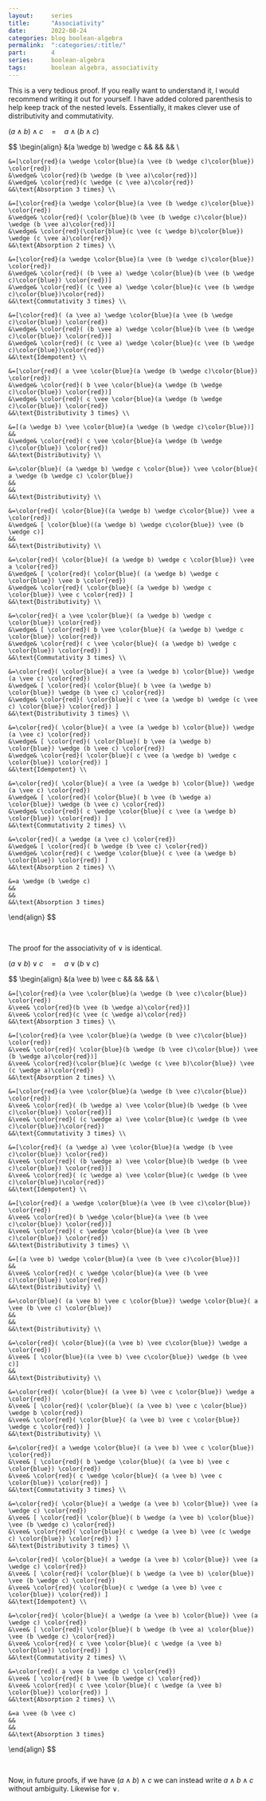 ```yaml
---
layout:     series
title:      "Associativity"
date:       2022-08-24
categories: blog boolean-algebra
permalink:  ":categories/:title/"
part:       4
series:     boolean-algebra
tags:       boolean algebra, associativity
---
```


This is a very tedious proof. If you really want to understand it, I would recommend writing it out for yourself. I have added colored parenthesis to help keep track of the nested levels. Essentially, it makes clever use of distributivity and commutativity.

$(a \wedge b) \wedge c \quad = \quad a \wedge (b \wedge c)$

$$
\begin{align}
    &(a \wedge b) \wedge c 
    &&
    &&
    && \\

    &=[\color{red}(a \wedge \color{blue}(a \vee (b \wedge c)\color{blue}) \color{red}) 
    &\wedge& \color{red}(b \wedge (b \vee a)\color{red})] 
    &\wedge& \color{red}(c \wedge (c \vee a)\color{red})   
    &&\text{Absorption 3 times} \\
    
    &=[\color{red}(a \wedge \color{blue}(a \vee (b \wedge c)\color{blue}) \color{red}) 
    &\wedge& \color{red}( \color{blue}(b \vee (b \wedge c)\color{blue}) \wedge (b \vee a)\color{red})] 
    &\wedge& \color{red}(\color{blue}(c \vee (c \wedge b)\color{blue}) \wedge (c \vee a)\color{red})
    &&\text{Absorption 2 times} \\

    &=[\color{red}(a \wedge \color{blue}(a \vee (b \wedge c)\color{blue}) \color{red}) 
    &\wedge& \color{red}( (b \vee a) \wedge \color{blue}(b \vee (b \wedge c)\color{blue}) \color{red})]
    &\wedge& \color{red}( (c \vee a) \wedge \color{blue}(c \vee (b \wedge c)\color{blue})\color{red})
    &&\text{Commutativity 3 times} \\

    &=[\color{red}( (a \vee a) \wedge \color{blue}(a \vee (b \wedge c)\color{blue}) \color{red}) 
    &\wedge& \color{red}( (b \vee a) \wedge \color{blue}(b \vee (b \wedge c)\color{blue}) \color{red})]
    &\wedge& \color{red}( (c \vee a) \wedge \color{blue}(c \vee (b \wedge c)\color{blue})\color{red})
    &&\text{Idempotent} \\

    &=[\color{red}( a \vee \color{blue}(a \wedge (b \wedge c)\color{blue}) \color{red})
    &\wedge& \color{red}( b \vee \color{blue}(a \wedge (b \wedge c)\color{blue}) \color{red})]
    &\wedge& \color{red}( c \vee \color{blue}(a \wedge (b \wedge c)\color{blue}) \color{red})
    &&\text{Distributivity 3 times} \\

    &=[(a \wedge b) \vee \color{blue}(a \wedge (b \wedge c)\color{blue})] 
    &&
    &\wedge& \color{red}( c \vee \color{blue}(a \wedge (b \wedge c)\color{blue}) \color{red})
    &&\text{Distributivity} \\

    &=\color{blue}( (a \wedge b) \wedge c \color{blue}) \vee \color{blue}( a \wedge (b \wedge c) \color{blue})
    &&
    &&
    &&\text{Distributivity} \\

    &=\color{red}( \color{blue}((a \wedge b) \wedge c\color{blue}) \vee a \color{red}) 
    &\wedge& [ \color{blue}((a \wedge b) \wedge c\color{blue}) \vee (b \wedge c)]
    &&
    &&\text{Distributivity} \\

    &=\color{red}( \color{blue}( (a \wedge b) \wedge c \color{blue}) \vee a \color{red})
    &\wedge& [ \color{red}( \color{blue}( (a \wedge b) \wedge c \color{blue}) \vee b \color{red}) 
    &\wedge& \color{red}( \color{blue}( (a \wedge b) \wedge c \color{blue}) \vee c \color{red}) ]
    &&\text{Distributivity} \\

    &=\color{red}( a \vee \color{blue}( (a \wedge b) \wedge c \color{blue}) \color{red})
    &\wedge& [ \color{red}( b \vee \color{blue}( (a \wedge b) \wedge c \color{blue}) \color{red}) 
    &\wedge& \color{red}( c \vee \color{blue}( (a \wedge b) \wedge c \color{blue}) \color{red}) ]
    &&\text{Commutativity 3 times} \\

    &=\color{red}( \color{blue}( a \vee (a \wedge b) \color{blue}) \wedge (a \vee c) \color{red})
    &\wedge& [ \color{red}( \color{blue}( b \vee (a \wedge b) \color{blue}) \wedge (b \vee c) \color{red}) 
    &\wedge& \color{red}( \color{blue}( c \vee (a \wedge b) \wedge (c \vee c) \color{blue}) \color{red}) ]
    &&\text{Distributivity 3 times} \\

    &=\color{red}( \color{blue}( a \vee (a \wedge b) \color{blue}) \wedge (a \vee c) \color{red})
    &\wedge& [ \color{red}( \color{blue}( b \vee (a \wedge b) \color{blue}) \wedge (b \vee c) \color{red}) 
    &\wedge& \color{red}( \color{blue}( c \vee (a \wedge b) \wedge c \color{blue}) \color{red}) ]
    &&\text{Idempotent} \\

    &=\color{red}( \color{blue}( a \vee (a \wedge b) \color{blue}) \wedge (a \vee c) \color{red})
    &\wedge& [ \color{red}( \color{blue}( b \vee (b \wedge a) \color{blue}) \wedge (b \vee c) \color{red}) 
    &\wedge& \color{red}( c \wedge \color{blue}( c \vee (a \wedge b) \color{blue}) \color{red}) ]
    &&\text{Commutativity 2 times} \\

    &=\color{red}( a \wedge (a \vee c) \color{red})
    &\wedge& [ \color{red}( b \wedge (b \vee c) \color{red}) 
    &\wedge& \color{red}( c \wedge \color{blue}( c \vee (a \wedge b)  \color{blue}) \color{red}) ]
    &&\text{Absorption 2 times} \\

    &=a \wedge (b \wedge c)
    &&
    &&
    &&\text{Absorption 3 times}
\end{align}
$$

<br>

The proof for the associativity of $\vee$ is identical.

$(a \vee b) \vee c \quad = \quad a \vee (b \vee c)$

$$
\begin{align}
    &(a \vee b) \vee c 
    &&
    &&
    && \\

    &=[\color{red}(a \vee \color{blue}(a \wedge (b \vee c)\color{blue}) \color{red}) 
    &\vee& \color{red}(b \vee (b \wedge a)\color{red})] 
    &\vee& \color{red}(c \vee (c \wedge a)\color{red})   
    &&\text{Absorption 3 times} \\
    
    &=[\color{red}(a \vee \color{blue}(a \wedge (b \vee c)\color{blue}) \color{red}) 
    &\vee& \color{red}( \color{blue}(b \wedge (b \vee c)\color{blue}) \vee (b \wedge a)\color{red})] 
    &\vee& \color{red}(\color{blue}(c \wedge (c \vee b)\color{blue}) \vee (c \wedge a)\color{red})
    &&\text{Absorption 2 times} \\

    &=[\color{red}(a \vee \color{blue}(a \wedge (b \vee c)\color{blue}) \color{red}) 
    &\vee& \color{red}( (b \wedge a) \vee \color{blue}(b \wedge (b \vee c)\color{blue}) \color{red})]
    &\vee& \color{red}( (c \wedge a) \vee \color{blue}(c \wedge (b \vee c)\color{blue})\color{red})
    &&\text{Commutativity 3 times} \\

    &=[\color{red}( (a \wedge a) \vee \color{blue}(a \wedge (b \vee c)\color{blue}) \color{red}) 
    &\vee& \color{red}( (b \wedge a) \vee \color{blue}(b \wedge (b \vee c)\color{blue}) \color{red})]
    &\vee& \color{red}( (c \wedge a) \vee \color{blue}(c \wedge (b \vee c)\color{blue})\color{red})
    &&\text{Idempotent} \\

    &=[\color{red}( a \wedge \color{blue}(a \vee (b \vee c)\color{blue}) \color{red})
    &\vee& \color{red}( b \wedge \color{blue}(a \vee (b \vee c)\color{blue}) \color{red})]
    &\vee& \color{red}( c \wedge \color{blue}(a \vee (b \vee c)\color{blue}) \color{red})
    &&\text{Distributivity 3 times} \\

    &=[(a \vee b) \wedge \color{blue}(a \vee (b \vee c)\color{blue})] 
    &&
    &\vee& \color{red}( c \wedge \color{blue}(a \vee (b \vee c)\color{blue}) \color{red})
    &&\text{Distributivity} \\

    &=\color{blue}( (a \vee b) \vee c \color{blue}) \wedge \color{blue}( a \vee (b \vee c) \color{blue})
    &&
    &&
    &&\text{Distributivity} \\

    &=\color{red}( \color{blue}((a \vee b) \vee c\color{blue}) \wedge a \color{red}) 
    &\vee& [ \color{blue}((a \vee b) \vee c\color{blue}) \wedge (b \vee c)]
    &&
    &&\text{Distributivity} \\

    &=\color{red}( \color{blue}( (a \vee b) \vee c \color{blue}) \wedge a \color{red})
    &\vee& [ \color{red}( \color{blue}( (a \vee b) \vee c \color{blue}) \wedge b \color{red}) 
    &\vee& \color{red}( \color{blue}( (a \vee b) \vee c \color{blue}) \wedge c \color{red}) ]
    &&\text{Distributivity} \\

    &=\color{red}( a \wedge \color{blue}( (a \vee b) \vee c \color{blue}) \color{red})
    &\vee& [ \color{red}( b \wedge \color{blue}( (a \vee b) \vee c \color{blue}) \color{red}) 
    &\vee& \color{red}( c \wedge \color{blue}( (a \vee b) \vee c \color{blue}) \color{red}) ]
    &&\text{Commutativity 3 times} \\

    &=\color{red}( \color{blue}( a \wedge (a \vee b) \color{blue}) \vee (a \wedge c) \color{red})
    &\vee& [ \color{red}( \color{blue}( b \wedge (a \vee b) \color{blue}) \vee (b \wedge c) \color{red}) 
    &\vee& \color{red}( \color{blue}( c \wedge (a \vee b) \vee (c \wedge c) \color{blue}) \color{red}) ]
    &&\text{Distributivity 3 times} \\

    &=\color{red}( \color{blue}( a \wedge (a \vee b) \color{blue}) \vee (a \wedge c) \color{red})
    &\vee& [ \color{red}( \color{blue}( b \wedge (a \vee b) \color{blue}) \vee (b \wedge c) \color{red}) 
    &\vee& \color{red}( \color{blue}( c \wedge (a \vee b) \vee c \color{blue}) \color{red}) ]
    &&\text{Idempotent} \\

    &=\color{red}( \color{blue}( a \wedge (a \vee b) \color{blue}) \vee (a \wedge c) \color{red})
    &\vee& [ \color{red}( \color{blue}( b \wedge (b \vee a) \color{blue}) \vee (b \wedge c) \color{red}) 
    &\vee& \color{red}( c \vee \color{blue}( c \wedge (a \vee b) \color{blue}) \color{red}) ]
    &&\text{Commutativity 2 times} \\

    &=\color{red}( a \vee (a \wedge c) \color{red})
    &\vee& [ \color{red}( b \vee (b \wedge c) \color{red}) 
    &\vee& \color{red}( c \vee \color{blue}( c \wedge (a \vee b)  \color{blue}) \color{red}) ]
    &&\text{Absorption 2 times} \\

    &=a \vee (b \vee c)
    &&
    &&
    &&\text{Absorption 3 times}
\end{align}
$$

<br>

Now, in future proofs, if we have $(a \wedge b) \wedge c$ we can instead write $a \wedge b \wedge c$ without ambiguity. Likewise for $\vee$.